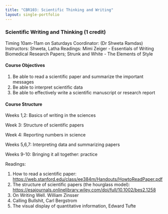 ```yaml
---
title: "CBR103: Scientific Thinking and Writing"
layout: single-portfolio
---
```


### Scientific Writing and Thinking (1 credit)

Timing 10am-11am on Saturdays
Coordinator: (Dr Shweta Ramdas)
Instructors: Shweta, Latha
Readings:  Mimi Zeiger - Essentials of Writing Biomedical Research Papers; Strunk and White - The Elements of Style

#### Course Objectives
1. Be able to read a scientific paper and summarize the important messages
2. Be able to interpret scientific data
3. Be able to effectively write a scientific manuscript or research report
 
#### Course Structure

Weeks 1,2: Basics of writing in the sciences

Week 3: Structure of scientific papers

Week 4: Reporting numbers in science

Weeks 5,6,7: Interpreting data and summarizing papers

Weeks 9-10: Bringing it all together: practice


Readings:
1. How to read a scientific paper: https://web.stanford.edu/class/ee384m/Handouts/HowtoReadPaper.pdf
2. The structure of scientific papers (the hourglass model): https://esajournals.onlinelibrary.wiley.com/doi/full/10.1002/bes2.1258
3. On Writing Well. William Zinsser
4. Calling Bullshit, Carl Bergstrom
5. The visual display of quantitative information, Edward Tufte


